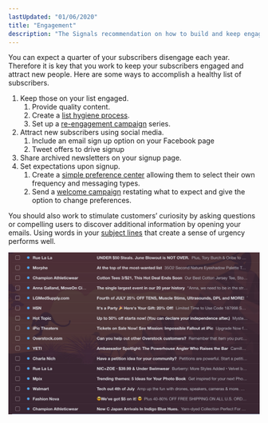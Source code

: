 ```yaml
---
lastUpdated: "01/06/2020"
title: "Engagement"
description: "The Signals recommendation on how to build and keep engaged lists."
---
```


You can expect a quarter of your subscribers disengage each year. Therefore it is key that you work to keep your subscribers engaged and attract new people. Here are some ways to accomplish a healthy list of subscribers. 

1. Keep those on your list engaged. 
    1. Provide quality content.
    1. Create a [list hygiene process](/docs/signals/list-hygiene/).
    1. Set up a [re-engagement campaign](/docs/signals/re-engagement-campaign/) series.
1. Attract new subscribers using social media.
    1. Include an email sign up option on your Facebook page
    1. Tweet offers to drive signup
1. Share archived newsletters on your signup page.
1. Set expectations upon signup. 
    1. Create a [simple preference center](/docs/signals/preference-center/) allowing them to select their own frequency and messaging types.
    1. Send a [welcome campaign](/docs/signals/welcome-campaign/) restating what to expect and give the option to change preferences.

You should also work to stimulate customers’ curiosity by asking questions or compelling users to discover additional information by opening your emails. Using words in your [subject lines](https://www.sparkpost.com/blog/subject-line-best-practices/) that create a sense of urgency performs well. 


![Subject line examples](media/subject-lines.png)
